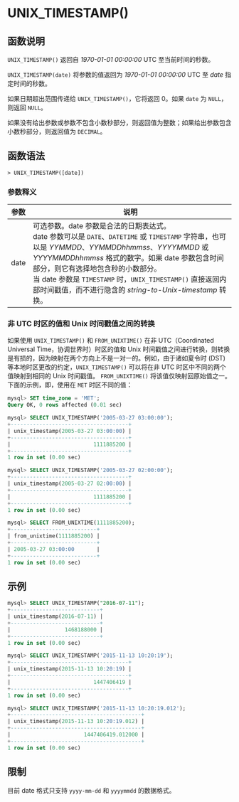 # **UNIX_TIMESTAMP()**

## **函数说明**

``UNIX_TIMESTAMP()`` 返回自 *1970-01-01 00:00:00* UTC 至当前时间的秒数。

``UNIX_TIMESTAMP(date)`` 将参数的值返回为 *1970-01-01 00:00:00* UTC 至 *date* 指定时间的秒数。

如果日期超出范围传递给 ``UNIX_TIMESTAMP()``，它将返回 0。如果 ``date`` 为 ``NULL``，则返回 ``NULL``。

如果没有给出参数或参数不包含小数秒部分，则返回值为整数；如果给出参数包含小数秒部分，则返回值为 ``DECIMAL``。

## **函数语法**

```
> UNIX_TIMESTAMP([date])
```

### **参数释义**

|  参数   | 说明 |
|  ----  | ----  |
| date  | 可选参数。date 参数是合法的日期表达式。<br> date 参数可以是 ``DATE``、``DATETIME`` 或 ``TIMESTAMP`` 字符串，也可以是 *YYMMDD*、*YYMMDDhhmmss*、*YYYYMMDD* 或 *YYYYMMDDhhmmss* 格式的数字。如果 date 参数包含时间部分，则它有选择地包含秒的小数部分。 <br>当 date 参数是 ``TIMESTAMP`` 时，``UNIX_TIMESTAMP()`` 直接返回内部时间戳值，而不进行隐含的 *string-to-Unix-timestamp* 转换。|

### 非 UTC 时区的值和 Unix 时间戳值之间的转换

如果使用 `UNIX_TIMESTAMP()` 和 `FROM_UNIXTIME()` 在非 UTC（Coordinated Universal Time，协调世界时）时区的值和 Unix 时间戳值之间进行转换，则转换是有损的，因为映射在两个方向上不是一对一的。例如，由于诸如夏令时 (DST) 等本地时区更改的约定，`UNIX_TIMESTAMP()` 可以将在非 UTC 时区中不同的两个值映射到相同的 Unix 时间戳值。 `FROM_UNIXTIME()` 将该值仅映射回原始值之一。下面的示例，即，使用在 `MET` 时区不同的值：

```sql
mysql> SET time_zone = 'MET';
Query OK, 0 rows affected (0.01 sec)

mysql> SELECT UNIX_TIMESTAMP('2005-03-27 03:00:00');
+-------------------------------------+
| unix_timestamp(2005-03-27 03:00:00) |
+-------------------------------------+
|                          1111885200 |
+-------------------------------------+
1 row in set (0.00 sec)

mysql> SELECT UNIX_TIMESTAMP('2005-03-27 02:00:00');
+-------------------------------------+
| unix_timestamp(2005-03-27 02:00:00) |
+-------------------------------------+
|                          1111885200 |
+-------------------------------------+
1 row in set (0.00 sec)

mysql> SELECT FROM_UNIXTIME(1111885200);
+---------------------------+
| from_unixtime(1111885200) |
+---------------------------+
| 2005-03-27 03:00:00       |
+---------------------------+
1 row in set (0.00 sec)
```

## **示例**

```sql
mysql> SELECT UNIX_TIMESTAMP("2016-07-11");
+----------------------------+
| unix_timestamp(2016-07-11) |
+----------------------------+
|                 1468188000 |
+----------------------------+
1 row in set (0.00 sec)

mysql> SELECT UNIX_TIMESTAMP('2015-11-13 10:20:19');
+-------------------------------------+
| unix_timestamp(2015-11-13 10:20:19) |
+-------------------------------------+
|                          1447406419 |
+-------------------------------------+
1 row in set (0.00 sec)

mysql> SELECT UNIX_TIMESTAMP('2015-11-13 10:20:19.012');
+-----------------------------------------+
| unix_timestamp(2015-11-13 10:20:19.012) |
+-----------------------------------------+
|                       1447406419.012000 |
+-----------------------------------------+
1 row in set (0.00 sec)
```

## **限制**

目前 date 格式只支持 `yyyy-mm-dd` 和 `yyyymmdd` 的数据格式。  
